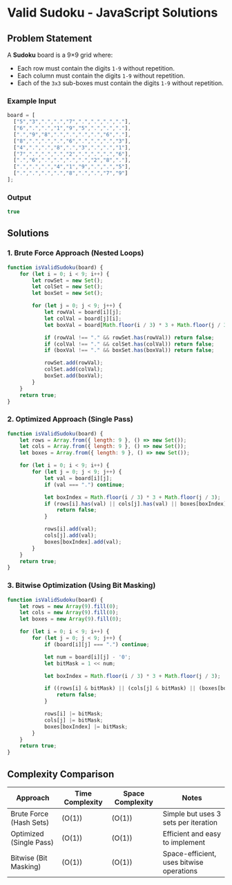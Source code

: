 # Valid Sudoku - JavaScript Solutions

## Problem Statement
A **Sudoku** board is a 9×9 grid where:
- Each row must contain the digits `1-9` without repetition.
- Each column must contain the digits `1-9` without repetition.
- Each of the `3x3` sub-boxes must contain the digits `1-9` without repetition.

### Example Input
```js
board = [
  ["5","3",".",".","7",".",".",".","."],
  ["6",".",".","1","9","5",".",".","."],
  [".","9","8",".",".",".",".","6","."],
  ["8",".",".",".","6",".",".",".","3"],
  ["4",".",".","8",".","3",".",".","1"],
  ["7",".",".",".","2",".",".",".","6"],
  [".","6",".",".",".",".","2","8","."],
  [".",".",".","4","1","9",".",".","5"],
  [".",".",".",".","8",".",".","7","9"]
];
```
### Output
```js
true
```

## Solutions

### 1. Brute Force Approach (Nested Loops)
```js
function isValidSudoku(board) {
    for (let i = 0; i < 9; i++) {
        let rowSet = new Set();
        let colSet = new Set();
        let boxSet = new Set();

        for (let j = 0; j < 9; j++) {
            let rowVal = board[i][j];
            let colVal = board[j][i];
            let boxVal = board[Math.floor(i / 3) * 3 + Math.floor(j / 3)][(i % 3) * 3 + (j % 3)];

            if (rowVal !== "." && rowSet.has(rowVal)) return false;
            if (colVal !== "." && colSet.has(colVal)) return false;
            if (boxVal !== "." && boxSet.has(boxVal)) return false;

            rowSet.add(rowVal);
            colSet.add(colVal);
            boxSet.add(boxVal);
        }
    }
    return true;
}
```

### 2. Optimized Approach (Single Pass)
```js
function isValidSudoku(board) {
    let rows = Array.from({ length: 9 }, () => new Set());
    let cols = Array.from({ length: 9 }, () => new Set());
    let boxes = Array.from({ length: 9 }, () => new Set());

    for (let i = 0; i < 9; i++) {
        for (let j = 0; j < 9; j++) {
            let val = board[i][j];
            if (val === ".") continue;

            let boxIndex = Math.floor(i / 3) * 3 + Math.floor(j / 3);
            if (rows[i].has(val) || cols[j].has(val) || boxes[boxIndex].has(val)) {
                return false;
            }

            rows[i].add(val);
            cols[j].add(val);
            boxes[boxIndex].add(val);
        }
    }
    return true;
}
```

### 3. Bitwise Optimization (Using Bit Masking)
```js
function isValidSudoku(board) {
    let rows = new Array(9).fill(0);
    let cols = new Array(9).fill(0);
    let boxes = new Array(9).fill(0);

    for (let i = 0; i < 9; i++) {
        for (let j = 0; j < 9; j++) {
            if (board[i][j] === ".") continue;

            let num = board[i][j] - '0';
            let bitMask = 1 << num;

            let boxIndex = Math.floor(i / 3) * 3 + Math.floor(j / 3);

            if ((rows[i] & bitMask) || (cols[j] & bitMask) || (boxes[boxIndex] & bitMask)) {
                return false;
            }

            rows[i] |= bitMask;
            cols[j] |= bitMask;
            boxes[boxIndex] |= bitMask;
        }
    }
    return true;
}
```

## Complexity Comparison

| Approach              | Time Complexity | Space Complexity | Notes |
|-----------------------|----------------|------------------|----------------------|
| Brute Force (Hash Sets) | \(O(1)\) | \(O(1)\) | Simple but uses 3 sets per iteration |
| Optimized (Single Pass) | \(O(1)\) | \(O(1)\) | Efficient and easy to implement |
| Bitwise (Bit Masking) | \(O(1)\) | \(O(1)\) | Space-efficient, uses bitwise operations |

